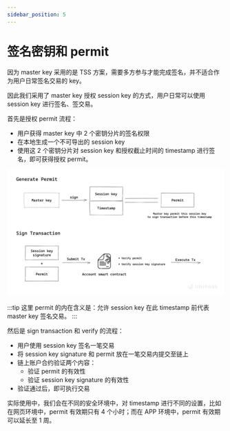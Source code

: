 ```yaml
---
sidebar_position: 5
---
```


# 签名密钥和 permit

因为 master key 采用的是 TSS 方案，需要多方参与才能完成签名，并不适合作为用户日常签名交易的 key。

因此我们采用了 master key 授权 session key 的方式，用户日常可以使用 session key 进行签名、签交易。

首先是授权 permit 流程：

- 用户获得 master key 中 2 个密钥分片的签名权限
- 在本地生成一个不可导出的 session key
- 使用这 2 个密钥分片对 session key 和授权截止时间的 timestamp 进行签名，即可获得授权 permit。

![permit-and-signature.png](./img/permit-and-signature.png)

:::tip
这里 permit 的内在含义是：允许 session key 在此 timestamp 前代表 master key 签名交易。
:::

然后是 sign transaction 和 verify 的流程：

- 用户使用 session key 签名一笔交易
- 将 session key signature 和 permit 放在一笔交易内提交至链上
- 链上账户合约验证两个内容：
    - 验证 permit 的有效性
    - 验证 session key signature 的有效性
- 验证通过后，即可执行交易

实际使用中，我们会在不同的安全环境中，对 timestamp 进行不同的设置，比如在网页环境中，permit 有效期只有 4 个小时；而在 APP 环境中，permit 有效期可以延长至 1 周。